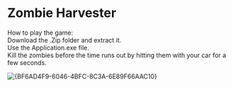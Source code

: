 # Zombie Harvester

How to play the game: <br />
Download the .Zip folder and extract it. <br />
Use the Application.exe file. <br />
Kill the zombies before the time runs out by hitting them with your car for a few seconds. <br />


![{BF6AD4F9-6046-4BFC-8C3A-6E89F66AAC10}](https://github.com/user-attachments/assets/b4a57d2a-1e12-44dc-b586-9450d9a0639d)


